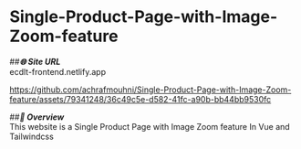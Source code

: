 # Single-Product-Page-with-Image-Zoom-feature

##***🌐 Site URL***
<br>ecdlt-frontend.netlify.app


https://github.com/achrafmouhni/Single-Product-Page-with-Image-Zoom-feature/assets/79341248/36c49c5e-d582-41fc-a90b-bb44bb9530fc



##***🎁 Overview***
<br>This website is a Single Product Page with Image Zoom feature In Vue and Tailwindcss

